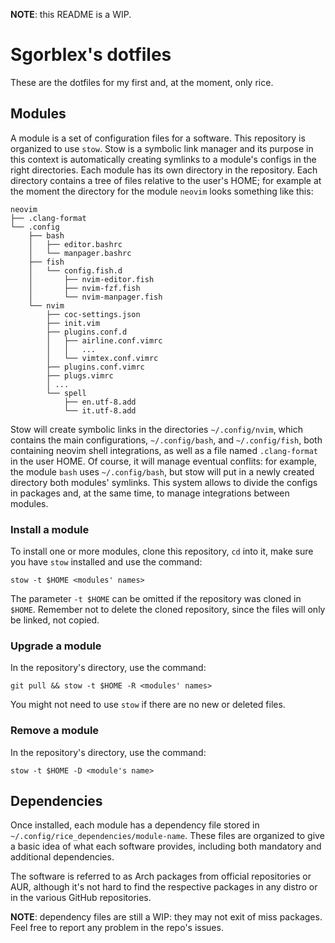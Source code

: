 **NOTE**: this README is a WIP.

# Sgorblex's dotfiles
These are the dotfiles for my first and, at the moment, only rice.

## Modules
A module is a set of configuration files for a software. This repository is organized to use `stow`. Stow is a symbolic link manager and its purpose in this context is automatically creating symlinks to a module's configs in the right directories. Each module has its own directory in the repository. Each directory contains a tree of files relative to the user's HOME; for example at the moment the directory for the module `neovim` looks something like this:
```
neovim
├── .clang-format
└── .config
    ├── bash
    │   ├── editor.bashrc
    │   └── manpager.bashrc
    ├── fish
    │   └── config.fish.d
    │       ├── nvim-editor.fish
    │       ├── nvim-fzf.fish
    │       └── nvim-manpager.fish
    └── nvim
        ├── coc-settings.json
        ├── init.vim
        ├── plugins.conf.d
        │   ├── airline.conf.vimrc
        │   │   ...
        │   └── vimtex.conf.vimrc
        ├── plugins.conf.vimrc
        ├── plugs.vimrc
        │ ...
        └── spell
            ├── en.utf-8.add
            └── it.utf-8.add
```

Stow will create symbolic links in the directories `~/.config/nvim`, which contains the main configurations, `~/.config/bash`, and `~/.config/fish`, both containing neovim shell integrations, as well as a file named `.clang-format` in the user HOME. Of course, it will manage eventual conflits: for example, the module `bash` uses `~/.config/bash`, but stow will put in a newly created directory both modules' symlinks. This system allows to divide the configs in packages and, at the same time, to manage integrations between modules.


### Install a module
To install one or more modules, clone this repository, `cd` into it, make sure you have `stow` installed and use the command:
```
stow -t $HOME <modules' names>
```

The parameter `-t $HOME` can be omitted if the repository was cloned in `$HOME`. Remember not to delete the cloned repository, since the files will only be linked, not copied.


### Upgrade a module
In the repository's directory, use the command:
```
git pull && stow -t $HOME -R <modules' names>
```

You might not need to use `stow` if there are no new or deleted files.


### Remove a module
In the repository's directory, use the command:
```
stow -t $HOME -D <module's name>
```



## Dependencies
Once installed, each module has a dependency file stored in `~/.config/rice_dependencies/module-name`. These files are organized to give a basic idea of what each software provides, including both mandatory and additional dependencies.

The software is referred to as Arch packages from official repositories or AUR, although it's not hard to find the respective packages in any distro or in the various GitHub repositories.

**NOTE**: dependency files are still a WIP: they may not exit of miss packages. Feel free to report any problem in the repo's issues.
